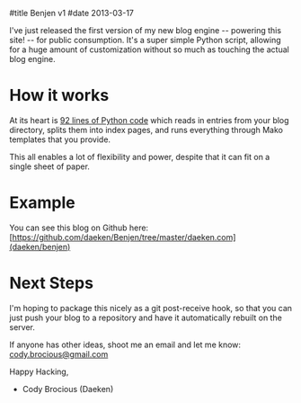 #title Benjen v1
#date 2013-03-17

I've just released the first version of my new blog engine -- powering this site! -- for public consumption.
It's a super simple Python script, allowing for a huge amount of customization without so much as touching the actual blog engine.

How it works
============

At its heart is [92 lines of Python code](https://github.com/daeken/Benjen/blob/master/benjen.py) which reads in entries from your blog directory, splits them into index pages, and runs everything through Mako templates that you provide.

This all enables a lot of flexibility and power, despite that it can fit on a single sheet of paper.

Example
=======

You can see this blog on Github here: [https://github.com/daeken/Benjen/tree/master/daeken.com](daeken/benjen)

Next Steps
==========

I'm hoping to package this nicely as a git post-receive hook, so that you can just push your blog to a repository and have it automatically rebuilt on the server.

If anyone has other ideas, shoot me an email and let me know: [cody.brocious@gmail.com](mailto:cody.brocious@gmail.com)

Happy Hacking,  
- Cody Brocious (Daeken)

